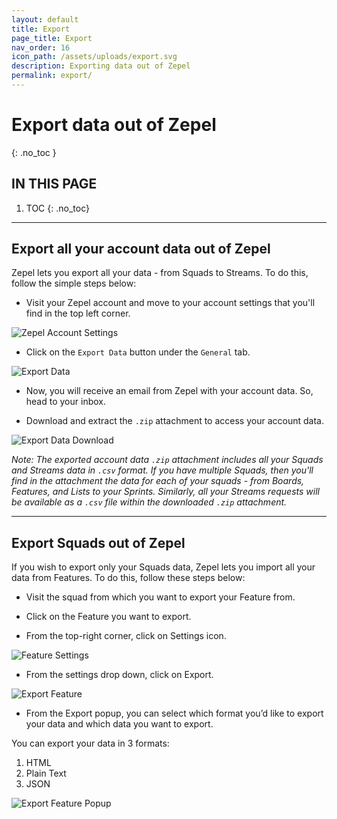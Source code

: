 ```yaml
---
layout: default
title: Export
page_title: Export
nav_order: 16
icon_path: /assets/uploads/export.svg
description: Exporting data out of Zepel
permalink: export/
---
```


# Export data out of Zepel
{: .no_toc }

## IN THIS PAGE
1. TOC
{: .no_toc}

---
## Export all your account data out of Zepel

Zepel lets you export all your data - from Squads to Streams. To do this, follow the simple steps below: 

- Visit your Zepel account and move to your account settings that you'll find in the top left corner.

![Zepel Account Settings](/guide/assets/uploads/account-settings-zepel.png)

- Click on the `Export Data` button under the `General` tab.

![Export Data](/guide/assets/uploads/zepel-export-data.png)

- Now, you will receive an email from Zepel with your account data. So, head to your inbox.

- Download and extract the `.zip` attachment to access your account data.

![Export Data Download](/guide/assets/uploads/zepel-export-data-attachment.png)

*Note: The exported account data `.zip` attachment includes all your Squads and Streams data in `.csv` format. If you have multiple Squads, then you'll find in the attachment the data for each of your squads - from Boards, Features, and Lists to your Sprints. Similarly, all your Streams requests will be available as a `.csv` file within the downloaded `.zip` attachment.*

---
## Export Squads out of Zepel

If you wish to export only your Squads data, Zepel lets you import all your data from Features. To do this, follow these steps below:

- Visit the squad from which you want to export your Feature from.

- Click on the Feature you want to export.

- From the top-right corner, click on Settings icon.

![Feature Settings](/guide/assets/uploads/feature-settings.png)

- From the settings drop down, click on Export.

![Export Feature](/guide/assets/uploads/feature-settings-export.png)

- From the Export popup, you can select which format you’d like to export your data and which data you want to export.

You can export your data in 3 formats:

1. HTML
2. Plain Text
3. JSON

![Export Feature Popup](/guide/assets/uploads/feature-export-popup.png)